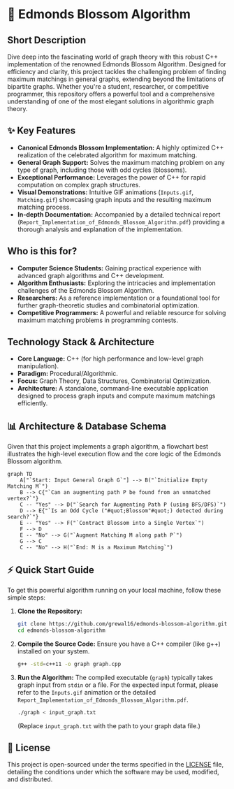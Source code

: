 # 🚀 Edmonds Blossom Algorithm

## Short Description
Dive deep into the fascinating world of graph theory with this robust C++ implementation of the renowned Edmonds Blossom Algorithm. Designed for efficiency and clarity, this project tackles the challenging problem of finding maximum matchings in general graphs, extending beyond the limitations of bipartite graphs. Whether you're a student, researcher, or competitive programmer, this repository offers a powerful tool and a comprehensive understanding of one of the most elegant solutions in algorithmic graph theory.

## ✨ Key Features
*   **Canonical Edmonds Blossom Implementation:** A highly optimized C++ realization of the celebrated algorithm for maximum matching.
*   **General Graph Support:** Solves the maximum matching problem on any type of graph, including those with odd cycles (blossoms).
*   **Exceptional Performance:** Leverages the power of C++ for rapid computation on complex graph structures.
*   **Visual Demonstrations:** Intuitive GIF animations (`Inputs.gif`, `Matching.gif`) showcasing graph inputs and the resulting maximum matching process.
*   **In-depth Documentation:** Accompanied by a detailed technical report (`Report_Implementation_of_Edmonds_Blossom_Algorithm.pdf`) providing a thorough analysis and explanation of the implementation.

## Who is this for?
*   **Computer Science Students:** Gaining practical experience with advanced graph algorithms and C++ development.
*   **Algorithm Enthusiasts:** Exploring the intricacies and implementation challenges of the Edmonds Blossom Algorithm.
*   **Researchers:** As a reference implementation or a foundational tool for further graph-theoretic studies and combinatorial optimization.
*   **Competitive Programmers:** A powerful and reliable resource for solving maximum matching problems in programming contests.

## Technology Stack & Architecture
*   **Core Language:** C++ (for high performance and low-level graph manipulation).
*   **Paradigm:** Procedural/Algorithmic.
*   **Focus:** Graph Theory, Data Structures, Combinatorial Optimization.
*   **Architecture:** A standalone, command-line executable application designed to process graph inputs and compute maximum matchings efficiently.

## 📊 Architecture & Database Schema
Given that this project implements a graph algorithm, a flowchart best illustrates the high-level execution flow and the core logic of the Edmonds Blossom algorithm.

```mermaid
graph TD
    A["`Start: Input General Graph G`"] --> B("`Initialize Empty Matching M`")
    B --> C{"`Can an augmenting path P be found from an unmatched vertex?`"}
    C -- "Yes" --> D("`Search for Augmenting Path P (using BFS/DFS)`")
    D --> E{"`Is an Odd Cycle ("#quot;Blossom"#quot;) detected during search?`"}
    E -- "Yes" --> F("`Contract Blossom into a Single Vertex`")
    F --> D
    E -- "No" --> G("`Augment Matching M along path P`")
    G --> C
    C -- "No" --> H("`End: M is a Maximum Matching`")
```

## ⚡ Quick Start Guide
To get this powerful algorithm running on your local machine, follow these simple steps:

1.  **Clone the Repository:**
    ```bash
    git clone https://github.com/grewal16/edmonds-blossom-algorithm.git
    cd edmonds-blossom-algorithm
    ```
2.  **Compile the Source Code:**
    Ensure you have a C++ compiler (like g++) installed on your system.
    ```bash
    g++ -std=c++11 -o graph graph.cpp
    ```
3.  **Run the Algorithm:**
    The compiled executable (`graph`) typically takes graph input from `stdin` or a file. For the expected input format, please refer to the `Inputs.gif` animation or the detailed `Report_Implementation_of_Edmonds_Blossom_Algorithm.pdf`.
    ```bash
    ./graph < input_graph.txt
    ```
    (Replace `input_graph.txt` with the path to your graph data file.)

## 📜 License
This project is open-sourced under the terms specified in the [LICENSE](LICENSE) file, detailing the conditions under which the software may be used, modified, and distributed.
